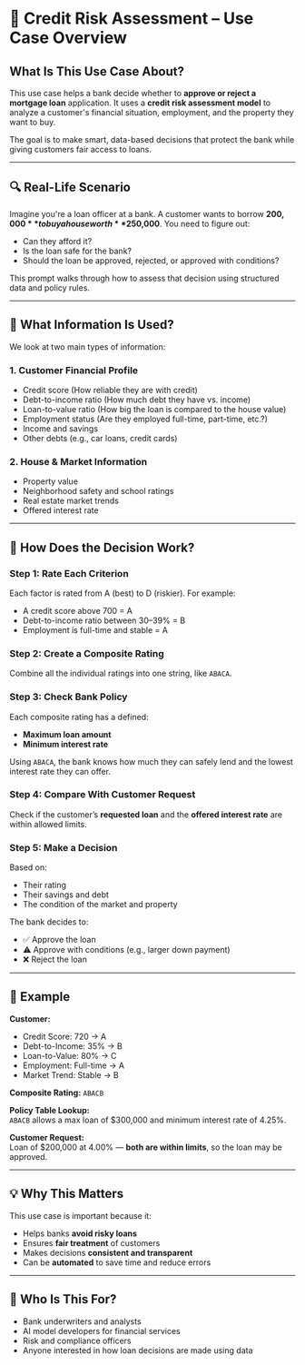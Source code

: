 # 📘 Credit Risk Assessment – Use Case Overview

## What Is This Use Case About?

This use case helps a bank decide whether to **approve or reject a mortgage loan** application. It uses a **credit risk assessment model** to analyze a customer's financial situation, employment, and the property they want to buy.

The goal is to make smart, data-based decisions that protect the bank while giving customers fair access to loans.

---

## 🔍 Real-Life Scenario

Imagine you're a loan officer at a bank. A customer wants to borrow **$200,000** to buy a house worth **$250,000**. You need to figure out:

- Can they afford it?
- Is the loan safe for the bank?
- Should the loan be approved, rejected, or approved with conditions?

This prompt walks through how to assess that decision using structured data and policy rules.

---

## 🧩 What Information Is Used?

We look at two main types of information:

### 1. **Customer Financial Profile**
- Credit score (How reliable they are with credit)
- Debt-to-income ratio (How much debt they have vs. income)
- Loan-to-value ratio (How big the loan is compared to the house value)
- Employment status (Are they employed full-time, part-time, etc.?)
- Income and savings
- Other debts (e.g., car loans, credit cards)

### 2. **House & Market Information**
- Property value
- Neighborhood safety and school ratings
- Real estate market trends
- Offered interest rate

---

## 🧠 How Does the Decision Work?

### Step 1: **Rate Each Criterion**
Each factor is rated from A (best) to D (riskier). For example:
- A credit score above 700 = A
- Debt-to-income ratio between 30–39% = B
- Employment is full-time and stable = A

### Step 2: **Create a Composite Rating**
Combine all the individual ratings into one string, like `ABACA`.

### Step 3: **Check Bank Policy**
Each composite rating has a defined:
- **Maximum loan amount**
- **Minimum interest rate**

Using `ABACA`, the bank knows how much they can safely lend and the lowest interest rate they can offer.

### Step 4: **Compare With Customer Request**
Check if the customer’s **requested loan** and the **offered interest rate** are within allowed limits.

### Step 5: **Make a Decision**
Based on:
- Their rating
- Their savings and debt
- The condition of the market and property

The bank decides to:
- ✅ Approve the loan
- ⚠️ Approve with conditions (e.g., larger down payment)
- ❌ Reject the loan

---

## 📝 Example

**Customer:**
- Credit Score: 720 → A
- Debt-to-Income: 35% → B
- Loan-to-Value: 80% → C
- Employment: Full-time → A
- Market Trend: Stable → B

**Composite Rating:** `ABACB`

**Policy Table Lookup:**  
`ABACB` allows a max loan of $300,000 and minimum interest rate of 4.25%.

**Customer Request:**  
Loan of $200,000 at 4.00% — **both are within limits**, so the loan may be approved.

---

## 💡 Why This Matters

This use case is important because it:
- Helps banks **avoid risky loans**
- Ensures **fair treatment** of customers
- Makes decisions **consistent and transparent**
- Can be **automated** to save time and reduce errors

---

## 👤 Who Is This For?

- Bank underwriters and analysts
- AI model developers for financial services
- Risk and compliance officers
- Anyone interested in how loan decisions are made using data


